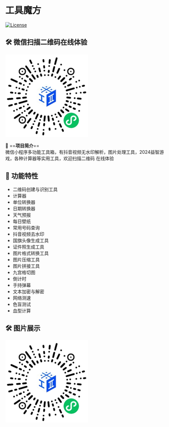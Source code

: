# 工具魔方
[![License](https://img.shields.io/badge/License-MIT-blue.svg)](#license)

## 🛠️ 微信扫描二维码在线体验
[![License](/gh_859a0ce1f1c5_258.jpg)](#license)

📌 ==&zwnj;**项目简介**&zwnj;==  
微信小程序多功能工具箱，有抖音视频无水印解析，图片处理工具，2024益智游戏，各种计算器等实用工具，欢迎扫描二维码 在线体验

## 🚀 功能特性
- 二维码创建与识别工具
- 计算器
- 单位转换器
- 日期转换器
- 天气预报
- 每日壁纸
- 常用号码查询
- 抖音视频去水印
- 国旗头像生成工具
- 证件照生成工具
- 图片格式转换工具
- 图片压缩工具
- 图片拼接工具
- 九宫格切图
- 倒计时
- 手持弹幕
- 文本加密与解密
- 网络测速
- 色盲测试
- 血型计算

## 🛠️ 图片展示
[![License](/gh_859a0ce1f1c5_258.jpg)](#license)
